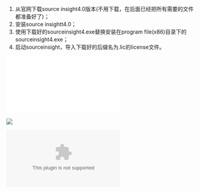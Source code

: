 
1. 从官网下载source insight4.0版本(不用下载，在后面已经把所有需要的文件都准备好了)；
2. 安装source insightt4.0；
3. 使用下载好的sourceinsight4.exe替换安装在program file(x86)目录下的sourceinsight4.exe；
4. 启动sourceinsight，导入下载好的后缀名为.lic的license文件。

![](images/readme.txt)

![](images/si4.pediy.lic)

![](images/sourceinsight4.exe)

